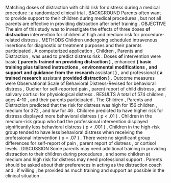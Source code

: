 Matching doses of distraction with child risk for distress during a medical procedure : a randomized clinical trial . BACKGROUND Parents often want to provide support to their children during medical procedures , but not all parents are effective in providing distraction after brief training . OBJECTIVE The aim of this study was to investigate the effects of three doses **of** **distraction** intervention for children at high and medium risk for procedure-related distress . METHODS Children undergoing scheduled intravenous insertions for diagnostic or treatment purposes and their parents participated . A computerized application , Children , Parents and Distraction , was used to predict distress risk . Doses **of** intervention were basic **(** **parents** **trained** **on** **providing** **distraction** **)** , enhanced **(** **basic** **training** **plus** **tailored** **instructions** **,** **environmental** **modifications** **,** **and** **support** **and** **guidance** **from** **the** **research** assistant **)** , and professional **(** **a** **trained** **research** assistant **provided** **distraction** **)** . Outcome measures were Observational Scale of Behavioral Distress-Revised for behavioral distress , Oucher for self-reported pain , parent report of child distress , and salivary cortisol for physiological distress . RESULTS A total of 574 children , ages 4-10 , and their parents participated . The Children , Parents and Distraction predicted that the risk for distress was high for 156 children , medium for 372 , and low for 46 . Children predicted to have higher risk for distress displayed more behavioral distress ( p < .01 ) . Children in the medium-risk group who had the professional intervention displayed significantly less behavioral distress ( p < .001 ) . Children in the high-risk group tended to have less behavioral distress when receiving the professional intervention ( p = .07 ) . There were no significant group differences for self-report of pain , parent report of distress , or cortisol levels . DISCUSSION Some parents may need additional training in providing distraction to their children during procedures , and some children at medium and high risk for distress may need professional support . Parents should be asked about their preferences in acting as the distraction coach and , if willing , be provided as much training and support as possible in the clinical situation . 